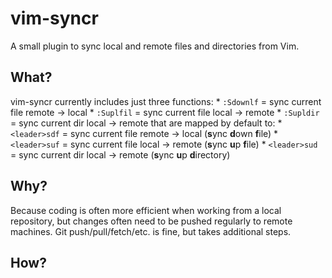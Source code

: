 # vim-syncr

A small plugin to sync local and remote files and directories from Vim.

## What?
vim-syncr currently includes just three functions:
    * `:Sdownlf` = sync current file remote -> local
    * `:Suplfil` = sync current file local -> remote
    * `:Supldir` = sync current dir local -> remote
that are mapped by default to:
    * `<leader>sdf` = sync current file remote -> local (**s**ync **d**own **f**ile)
    * `<leader>suf` = sync current file local -> remote (**s**ync **u**p **f**ile)
    * `<leader>sud` = sync current dir local -> remote (**s**ync **u**p **d**irectory)

## Why?
Because coding is often more efficient when working from a local repository,
but changes often need to be pushed regularly to remote machines. Git
push/pull/fetch/etc. is fine, but takes additional steps.

## How?


